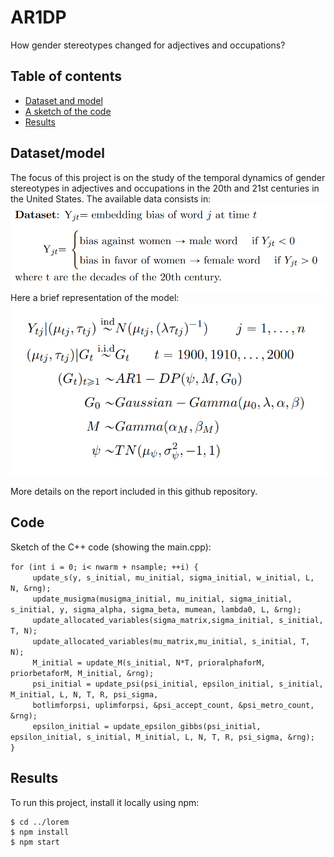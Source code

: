 # AR1DP
How gender stereotypes changed for adjectives and occupations?

## Table of contents
* [Dataset and model](#Dataset/model)
* [A sketch of the code](#Code)
* [Results](#Results)

## Dataset/model
The focus of this project is on the study of the temporal dynamics of gender stereotypes in adjectives and occupations in the 20th and 21st centuries in the United States.
The available data consists in:
![Dataset](https://github.com/federico1ciceri/AR1DP/blob/main/images/Dataset.png)
Here a brief representation of the model:
![Model](https://github.com/federico1ciceri/AR1DP/blob/main/images/Model.png)


More details on the report included in this github repository.
	
## Code
Sketch of the C++ code (showing the main.cpp):

`for (int i = 0; i< nwarm + nsample; ++i) { `<br />
&nbsp;&nbsp;&nbsp;&nbsp;&nbsp;&nbsp;&nbsp;&nbsp;&nbsp;`update_s(y, s_initial, mu_initial, sigma_initial, w_initial, L, N, &rng);`<br />
&nbsp;&nbsp;&nbsp;&nbsp;&nbsp;&nbsp;&nbsp;&nbsp;&nbsp;`update_musigma(musigma_initial, mu_initial, sigma_initial, s_initial, y, sigma_alpha, sigma_beta, mumean, lambda0, L, &rng);`<br />
&nbsp;&nbsp;&nbsp;&nbsp;&nbsp;&nbsp;&nbsp;&nbsp;&nbsp;`update_allocated_variables(sigma_matrix,sigma_initial, s_initial, T, N);`<br />
&nbsp;&nbsp;&nbsp;&nbsp;&nbsp;&nbsp;&nbsp;&nbsp;&nbsp;`update_allocated_variables(mu_matrix,mu_initial, s_initial, T, N);`<br />
&nbsp;&nbsp;&nbsp;&nbsp;&nbsp;&nbsp;&nbsp;&nbsp;&nbsp;`M_initial = update_M(s_initial, N*T, prioralphaforM, priorbetaforM, M_initial, &rng);`<br />
&nbsp;&nbsp;&nbsp;&nbsp;&nbsp;&nbsp;&nbsp;&nbsp;&nbsp;`psi_initial = update_psi(psi_initial, epsilon_initial, s_initial, M_initial, L, N, T, R, psi_sigma,`<br />
&nbsp;&nbsp;&nbsp;&nbsp;&nbsp;&nbsp;&nbsp;&nbsp;&nbsp;`botlimforpsi, uplimforpsi, &psi_accept_count, &psi_metro_count, &rng);`<br />
&nbsp;&nbsp;&nbsp;&nbsp;&nbsp;&nbsp;&nbsp;&nbsp;&nbsp;`epsilon_initial = update_epsilon_gibbs(psi_initial, epsilon_initial, s_initial, M_initial, L, N, T, R, psi_sigma, &rng);`<br />
	`}`
	
	
## Results
To run this project, install it locally using npm:

```
$ cd ../lorem
$ npm install
$ npm start
```
